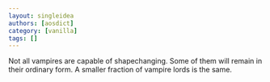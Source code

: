 ```yaml
---
layout: singleidea
authors: [aosdict]
category: [vanilla]
tags: []
---
```

Not all vampires are capable of shapechanging. Some of them will remain in their ordinary form. A smaller fraction of vampire lords is the same.
